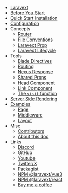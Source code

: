 

- [Laravext](README.md)
- [Before You Start](before-you-start.md)
- [Quick Start Installation](quickstart.md)
- [Configuration](configuration.md)
- Concepts
    - [Router](concepts/router.md)
    - [File Conventions](concepts/file-conventions.md)
    - [Laravext Prop](concepts/laravext-prop.md)
    - [Laravext Lifecycle](concepts/laravext-lifecycle.md)
- Tools
    - [Blade Directives](tools/blade-directives.md)
    - [Routing](tools/routing.md)
    - [Nexus Response](tools/nexus-response.md)
    - [Shared Props](tools/shared-props.md)
    - [Head Component](tools/head-component.md)
    - [Link Component](tools/link-component.md)
    - [The `visit` function](tools/visit.md)
- [Server Side Rendering](server-side-rendering.md)
- [Examples](examples.md)
    - [Page](examples/page.md)
    - [Middleware](examples/middleware.md)
    - [Layout](examples/layout.md)
- Misc
    - [Contributors](misc/contributors.md)
    - [About this doc](misc/about-this-doc.md)
- Links
    - [Discord](https://dsc.gg/laravext)
    - [GitHub](https://github.com/ArthurYdalgo/laravext)
    - [Youtube](https://www.youtube.com/@laravext)
    - [Twitter/X](https://www.x.com/laravext_dev)
    - [Packagist](https://packagist.org/packages/arthurydalgo/laravext)
    - [NPM @laravext/vue3](https://www.npmjs.com/package/@laravext/vue3)
    - [NPM @laravext/react](https://www.npmjs.com/package/@laravext/react)
    - [Buy me a coffee](https://www.buymeacoffee.com/arthurydalgo)

